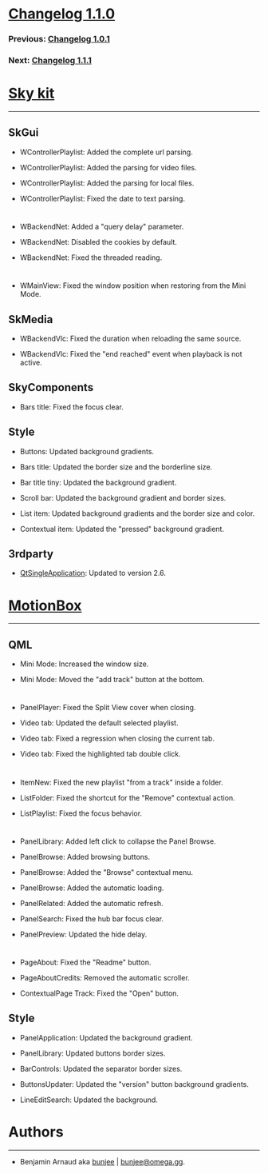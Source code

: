 # [Changelog 1.1.0](http://omega.gg/MotionBox/changes/1.1.0.html)

### Previous: [Changelog 1.0.1](1.0.1.html)

### Next: [Changelog 1.1.1](1.1.1.html)

# [Sky kit](http://omega.gg/Sky)
---

## SkGui

- WControllerPlaylist: Added the complete url parsing.

- WControllerPlaylist: Added the parsing for video files.

- WControllerPlaylist: Added the parsing for local files.

- WControllerPlaylist: Fixed the date to text parsing.

#

- WBackendNet: Added a "query delay" parameter.

- WBackendNet: Disabled the cookies by default.

- WBackendNet: Fixed the threaded reading.

#

- WMainView: Fixed the window position when restoring from the Mini Mode.


## SkMedia

- WBackendVlc: Fixed the duration when reloading the same source.

- WBackendVlc: Fixed the "end reached" event when playback is not active.


## SkyComponents

- Bars title: Fixed the focus clear.


## Style

- Buttons: Updated background gradients.

- Bars title: Updated the border size and the borderline size.

- Bar title tiny: Updated the background gradient.

- Scroll bar: Updated the background gradient and border sizes.

- List item: Updated background gradients and the border size and color.

- Contextual item: Updated the "pressed" background gradient.


## 3rdparty

- [QtSingleApplication](http://github.com/qtproject/qt-solutions/tree/master/qtsingleapplication): Updated to version 2.6.


# [MotionBox](http://omega.gg/MotionBox)
---

## QML

- Mini Mode: Increased the window size.

- Mini Mode: Moved the "add track" button at the bottom.

#

- PanelPlayer: Fixed the Split View cover when closing.

- Video tab: Updated the default selected playlist.

- Video tab: Fixed a regression when closing the current tab.

- Video tab: Fixed the highlighted tab double click.

#

- ItemNew: Fixed the new playlist "from a track" inside a folder.

- ListFolder: Fixed the shortcut for the "Remove" contextual action.

- ListPlaylist: Fixed the focus behavior.

#

- PanelLibrary: Added left click to collapse the Panel Browse.

- PanelBrowse: Added browsing buttons.

- PanelBrowse: Added the "Browse" contextual menu.

- PanelBrowse: Added the automatic loading.

- PanelRelated: Added the automatic refresh.

- PanelSearch: Fixed the hub bar focus clear.

- PanelPreview: Updated the hide delay.

#

- PageAbout: Fixed the "Readme" button.

- PageAboutCredits: Removed the automatic scroller.

- ContextualPage Track: Fixed the "Open" button.


## Style

- PanelApplication: Updated the background gradient.

- PanelLibrary: Updated buttons border sizes.

- BarControls: Updated the separator border sizes.

- ButtonsUpdater: Updated the "version" button background gradients.

- LineEditSearch: Updated the background.


# Authors
---

- Benjamin Arnaud aka [bunjee](http://bunjee.me) | <bunjee@omega.gg>.
